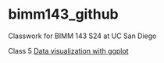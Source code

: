 # bimm143_github
Classwork for BIMM 143 S24 at UC San Diego

Class 5 [Data visualization with ggplot](https://github.com/yvyu12/bimm143_github/tree/main/Class05)
